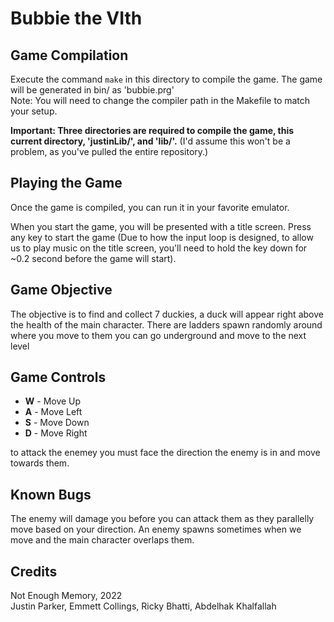 # Bubbie the VIth

## Game Compilation
Execute the command `make` in this directory to compile the game. The game will be generated in bin/ as 'bubbie.prg'  
Note: You will need to change the compiler path in the Makefile to match your setup.  

**Important: Three directories are required to compile the game, this current directory, 'justinLib/', and 'lib/'.** (I'd assume this won't be a problem, as you've pulled the entire repository.)

## Playing the Game
Once the game is compiled, you can run it in your favorite emulator.  

When you start the game, you will be presented with a title screen. Press any key to start the game (Due to how the input loop is designed, to allow us to play music on the title screen, you'll need to hold the key down for ~0.2 second before the game will start).

## Game Objective
The objective is to find and collect 7 duckies, a duck will appear right above the health of the main character.
There are ladders spawn randomly around where you move to them you can go underground and move to the next level 
## Game Controls
* **W** - Move Up
* **A** - Move Left
* **S** - Move Down
* **D** - Move Right

to attack the enemey you must face the direction the enemy is in and move towards them.

## Known Bugs
The enemy will damage you before you can attack them as they parallelly move based on your direction.
An enemy spawns sometimes when we move and the main character overlaps them.

## Credits
Not Enough Memory, 2022  
Justin Parker, Emmett Collings, Ricky Bhatti, Abdelhak Khalfallah